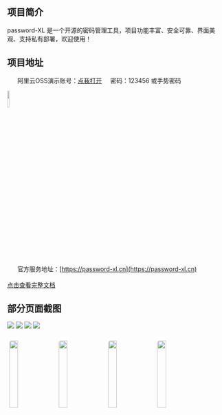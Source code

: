## 项目简介
password-XL 是一个开源的密码管理工具，项目功能丰富、安全可靠、界面美观、支持私有部署，欢迎使用！

## 项目地址
&nbsp;&nbsp;&nbsp;&nbsp;&nbsp;&nbsp;阿里云OSS演示账号：[点我打开](https://password-xl.cn/#/login?type=oss&autoLogin=a72224a46ea5ee07e6589c8a5d56f8f4905d5fbb86ddd07ff088bf6d8c91e992613554ad1772b902fea4644f57d6c127f4a909efe5b155fef63a01c21842dbfaec48584d21acb5d3f6668f5aa911a6068bb2bc24785571b8e8bcb20d956689c185a8daf60298ece9f70a1d1251507da721a386bbdccf936759969de699b8ffd3dec9b8c030f940b79c94c73df0167b22bd74164197447574e1404a15a0c436c72ad4e5a743b431be387da08ca2c0bbf7)
&nbsp;&nbsp;&nbsp;&nbsp;密码：123456 或手势密码

<img src="https://foruda.gitee.com/images/1730195271822729849/c8d74856_9560465.png" width="10%"/>

&nbsp;&nbsp;&nbsp;&nbsp;&nbsp;&nbsp;官方服务地址：[https://password-xl.cn](https://password-xl.cn)
<br/><br/>
[点击查看完整文档](https://gitee.com/huanyp/password-xl/wikis/Home)

## 部分页面截图
![](https://foruda.gitee.com/images/1728815742844619519/0a6a5db5_9560465.png)
![](https://foruda.gitee.com/images/1728815830764345058/c59661b7_9560465.png)
![](https://foruda.gitee.com/images/1728816316794270637/9873c693_9560465.png)
![](https://foruda.gitee.com/images/1728815887747602398/e12ce8f0_9560465.png)

<img src="https://foruda.gitee.com/images/1728815911358927599/96f672f9_9560465.png" width="20%" style="border-radius: 5px;margin: 2% 1%"/>
<img src="https://foruda.gitee.com/images/1728815932705407802/be2d055d_9560465.png" width="20%" style="border-radius: 5px;margin: 2% 1%"/>
<img src="https://foruda.gitee.com/images/1728815954389900406/f6548276_9560465.png" width="20%" style="border-radius: 5px;margin: 2% 1%"/>
<img src="https://foruda.gitee.com/images/1728816020789272465/de4f3f1b_9560465.png" width="20%" style="border-radius: 5px;margin: 2% 1%"/>
